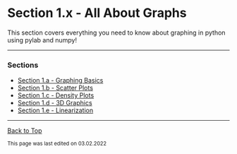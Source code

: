 # Section 1.x - All About Graphs

This section covers everything you need to know about graphing in python using pylab and numpy! 

___

### Sections 

- [Section 1.a - Graphing Basics](https://github.com/RandomKiddo/ComputationalPhysics/blob/master/src/graphing/GraphingBasics.ipynb)
- [Section 1.b - Scatter Plots](https://github.com/RandomKiddo/ComputationalPhysics/blob/master/src/graphing/ScatterPlots.ipynb)
- [Section 1.c - Density Plots](https://github.com/RandomKiddo/ComputationalPhysics/blob/master/src/graphing/DensityPlots.ipynb)
- [Section 1.d - 3D Graphics](https://github.com/RandomKiddo/ComputationalPhysics/blob/master/src/graphing/3DGraphics.ipynb)
- [Section 1.e - Linearization](https://github.com/RandomKiddo/ComputationalPhysics/blob/master/src/graphing/Linearization.ipynb)

___

[Back to Top](#section-1x---all-about-graphs)

<sub>This page was last edited on 03.02.2022</sub>